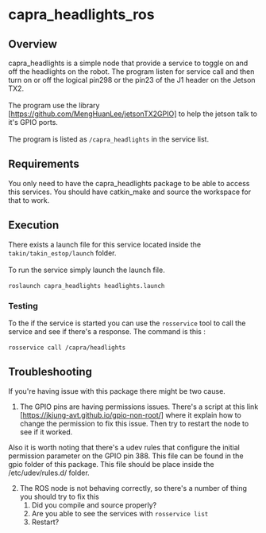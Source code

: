# capra_headlights_ros
## Overview
capra_headlights is a simple node that provide a service to toggle on and off
 the headlights on the robot. The program listen for service call and then turn on or
 off the logical pin298 or the pin23 of the J1 header on the Jetson TX2.
 <br/>
 <br/>
 The program use the library [https://github.com/MengHuanLee/jetsonTX2GPIO]
 to help the jetson talk to it's GPIO ports.
 <br/>
 <br/>
The program is listed as  `/capra_headlights` in the service list.
## Requirements
You only need to have the capra_headlights package to be able to access this services.
You should have catkin_make and source the workspace for that to work.
## Execution
There exists a launch file for this service located inside the `takin/takin_estop/launch` 
folder.
<br/>
<br/>
To run the service simply launch the launch file. 
<br/>
<br/>
`roslaunch capra_headlights headlights.launch`
### Testing
To the if the service is started you can use the `rosservice` tool to call
the service and see if there's a response. The command is this :
<br/>
<br/>
`rosservice call /capra/headlights`
## Troubleshooting
If you're having issue with this package there might be two cause.
1. The GPIO pins are having permissions issues. There's a script at this
link [https://jkjung-avt.github.io/gpio-non-root/] where it explain how 
to change the permission to fix this issue. Then try to restart the node
to see if it worked.

Also it is worth noting that there's a udev rules that configure the 
initial permission parameter on the GPIO pin 388. This file can be found
 in the gpio folder of this package. This file should be place inside 
 the /etc/udev/rules.d/ folder. 
 
2. The ROS node is not behaving correctly, so there's a number of thing
you should try to fix this
    1. Did you compile and source properly?
    2. Are you able to see the services with `rosservice list`
    3. Restart?
